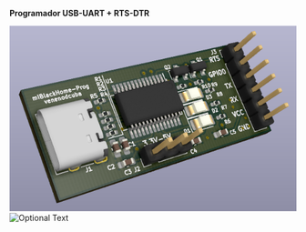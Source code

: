 **Programador USB-UART + RTS-DTR**

![Optional Text](./img/progm.png)
![Optional Text](../img/diagram.png)
